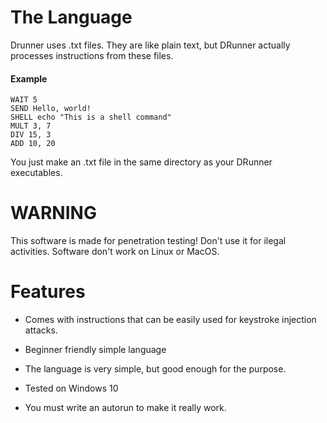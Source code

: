 

# The Language


Drunner uses .txt files. They are like plain text, but DRunner actually processes instructions from these files.


#### Example 

```
WAIT 5
SEND Hello, world!
SHELL echo "This is a shell command"
MULT 3, 7
DIV 15, 3
ADD 10, 20
```

You just make an .txt file in the same directory as your DRunner executables.

# WARNING

This software is made for penetration testing!
Don't use it for ilegal activities.
Software don't work on Linux or MacOS.

# Features

- Comes with instructions that can be
easily used for keystroke injection attacks.

- Beginner friendly simple language

- The language is very simple, but good enough
 for the purpose.

- Tested on Windows 10

- You must write an autorun to make it really work.